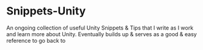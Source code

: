 # Snippets-Unity

An ongoing collection of useful Unity Snippets & Tips that I write as I work and learn more about Unity. Eventually builds up & serves as a good & easy reference to go back to